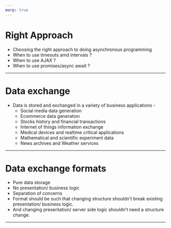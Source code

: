 ```yaml
---
marp: true
---
```


#    Right Approach

+ Choosing the right approach to doing asynchronous programming
+ When to use timeouts amd intervals ?
+ When to use AJAX ?
+ When to use promises/async await ?

---

#    Data  exchange

+ Data is stored and exchanged in a variety of business applications -
   + Social media data generation
   + Ecommerce data generation
   + Stocks history and financial transactions
   + Internet of things information exchange
   + Medical devices and realtime critical applications
   + Mathematical and scientific experiment data
   + News archives and Weather services

---

#     Data exchange formats

+ Pure data storage
+ No presentation/ business logic
+ Separation of concerns
+ Format should be such that changing structure
  shouldn't break existing presentation/ business logic.
+ And changing presentation/ server side logic shouldn't
   need a structure change.

---
